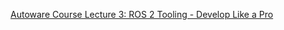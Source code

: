 [Autoware Course Lecture 3: ROS 2 Tooling - Develop Like a Pro](https://www.youtube.com/watch?v=wcibIqiRb04&list=PLL57Sz4fhxLpCXgN0lvCF7aHAlRA5FoFr&index=3-)
